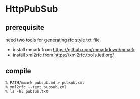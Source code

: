 # HttpPubSub

## prerequisite 
need two tools for generating rfc style txt file
* install mmark from https://github.com/mmarkdown/mmark
* install xml2rfc from https://xml2rfc.tools.ietf.org/

## compile
    % PATH/mmark pubsub.md > pubsub.xml  
    % xml2rfc --text pubsub.xml  
    % ls -hl pubsub.txt
